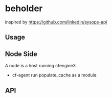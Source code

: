 beholder
========

inspired by https://github.com/linkedin/sysops-api


Usage
-----

Node Side
----
A node is a host running cfengine3

* cf-agent run populate\_cache as a module

API
----
